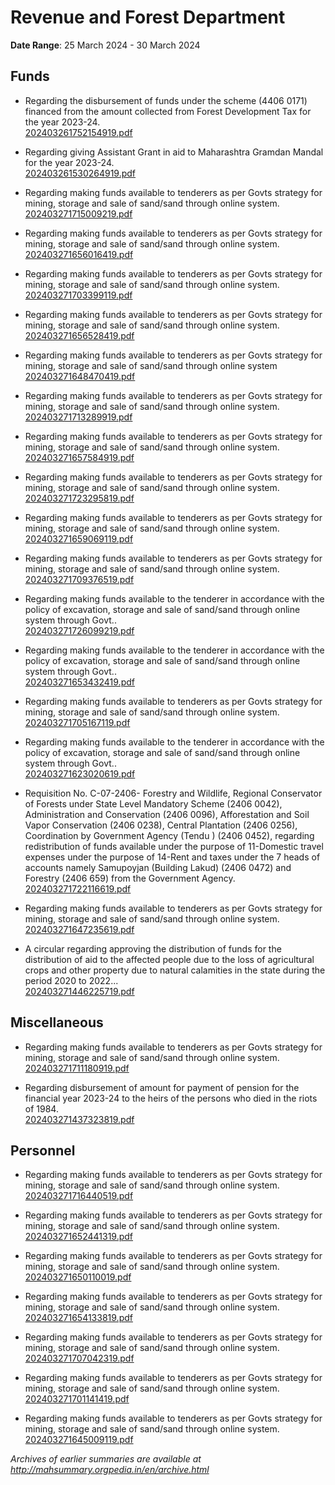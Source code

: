 # Revenue and Forest Department

**Date Range**: 25 March 2024 - 30 March 2024


## Funds
- Regarding the disbursement of funds under the scheme (4406 0171) financed from the amount collected from Forest Development Tax for the year 2023-24.\
  [202403261752154919.pdf](https://gr.maharashtra.gov.in/Site/Upload/Government%20Resolutions/English/202403261752154919.pdf)

- Regarding giving Assistant Grant in aid to Maharashtra Gramdan Mandal for the year 2023-24.\
  [202403261530264919.pdf](https://gr.maharashtra.gov.in/Site/Upload/Government%20Resolutions/English/202403261530264919.pdf)

- Regarding making funds available to tenderers as per Govts strategy for mining, storage and sale of sand/sand through online system.\
  [202403271715009219.pdf](https://gr.maharashtra.gov.in/Site/Upload/Government%20Resolutions/English/202403271715009219.pdf)

- Regarding making funds available to tenderers as per Govts strategy for mining, storage and sale of sand/sand through online system.\
  [202403271656016419.pdf](https://gr.maharashtra.gov.in/Site/Upload/Government%20Resolutions/English/202403271656016419.pdf)

- Regarding making funds available to tenderers as per Govts strategy for mining, storage and sale of sand/sand through online system.\
  [202403271703399119.pdf](https://gr.maharashtra.gov.in/Site/Upload/Government%20Resolutions/English/202403271703399119.pdf)

- Regarding making funds available to tenderers as per Govts strategy for mining, storage and sale of sand/sand through online system.\
  [202403271656528419.pdf](https://gr.maharashtra.gov.in/Site/Upload/Government%20Resolutions/English/202403271656528419.pdf)

- Regarding making funds available to tenderers as per Govts strategy for mining, storage and sale of sand/sand through online system\
  [202403271648470419.pdf](https://gr.maharashtra.gov.in/Site/Upload/Government%20Resolutions/English/202403271648470419.pdf)

- Regarding making funds available to tenderers as per Govts strategy for mining, storage and sale of sand/sand through online system.\
  [202403271713289919.pdf](https://gr.maharashtra.gov.in/Site/Upload/Government%20Resolutions/English/202403271713289919.pdf)

- Regarding making funds available to tenderers as per Govts strategy for mining, storage and sale of sand/sand through online system.\
  [202403271657584919.pdf](https://gr.maharashtra.gov.in/Site/Upload/Government%20Resolutions/English/202403271657584919.pdf)

- Regarding making funds available to tenderers as per Govts strategy for mining, storage and sale of sand/sand through online system.\
  [202403271723295819.pdf](https://gr.maharashtra.gov.in/Site/Upload/Government%20Resolutions/English/202403271723295819.pdf)

- Regarding making funds available to tenderers as per Govts strategy for mining, storage and sale of sand/sand through online system.\
  [202403271659069119.pdf](https://gr.maharashtra.gov.in/Site/Upload/Government%20Resolutions/English/202403271659069119.pdf)

- Regarding making funds available to tenderers as per Govts strategy for mining, storage and sale of sand/sand through online system.\
  [202403271709376519.pdf](https://gr.maharashtra.gov.in/Site/Upload/Government%20Resolutions/English/202403271709376519.pdf)

- Regarding making funds available to the tenderer in accordance with the policy of excavation, storage and sale of sand/sand through online system through Govt..\
  [202403271726099219.pdf](https://gr.maharashtra.gov.in/Site/Upload/Government%20Resolutions/English/202403271726099219.pdf)

- Regarding making funds available to the tenderer in accordance with the policy of excavation, storage and sale of sand/sand through online system through Govt..\
  [202403271653432419.pdf](https://gr.maharashtra.gov.in/Site/Upload/Government%20Resolutions/English/202403271653432419.pdf)

- Regarding making funds available to tenderers as per Govts strategy for mining, storage and sale of sand/sand through online system.\
  [202403271705167119.pdf](https://gr.maharashtra.gov.in/Site/Upload/Government%20Resolutions/English/202403271705167119.pdf)

- Regarding making funds available to the tenderer in accordance with the policy of excavation, storage and sale of sand/sand through online system through Govt..\
  [202403271623020619.pdf](https://gr.maharashtra.gov.in/Site/Upload/Government%20Resolutions/English/202403271623020619.pdf)

- Requisition No. C-07-2406- Forestry and Wildlife, Regional Conservator of Forests under State Level Mandatory Scheme (2406 0042), Administration and Conservation (2406 0096), Afforestation and Soil Vapor Conservation (2406 0238), Central Plantation (2406 0256), Coordination by Government Agency (Tendu ) (2406 0452), regarding redistribution of funds available under the purpose of 11-Domestic travel expenses under the purpose of 14-Rent and taxes under the 7 heads of accounts namely Samupoyjan (Building Lakud) (2406 0472) and Forestry (2406 659) from the Government Agency.\
  [202403271722116619.pdf](https://gr.maharashtra.gov.in/Site/Upload/Government%20Resolutions/English/202403271722116619.pdf)

- Regarding making funds available to tenderers as per Govts strategy for mining, storage and sale of sand/sand through online system.\
  [202403271647235619.pdf](https://gr.maharashtra.gov.in/Site/Upload/Government%20Resolutions/English/202403271647235619.pdf)

- A circular regarding approving the distribution of funds for the distribution of aid to the affected people due to the loss of agricultural crops and other property due to natural calamities in the state during the period 2020 to 2022...\
  [202403271446225719.pdf](https://gr.maharashtra.gov.in/Site/Upload/Government%20Resolutions/English/202403271446225719.pdf)

## Miscellaneous
- Regarding making funds available to tenderers as per Govts strategy for mining, storage and sale of sand/sand through online system.\
  [202403271711180919.pdf](https://gr.maharashtra.gov.in/Site/Upload/Government%20Resolutions/English/202403271711180919.pdf)

- Regarding disbursement of amount for payment of pension for the financial year 2023-24 to the heirs of the persons who died in the riots of 1984.\
  [202403271437323819.pdf](https://gr.maharashtra.gov.in/Site/Upload/Government%20Resolutions/English/202403271437323819.pdf)

## Personnel
- Regarding making funds available to tenderers as per Govts strategy for mining, storage and sale of sand/sand through online system.\
  [202403271716440519.pdf](https://gr.maharashtra.gov.in/Site/Upload/Government%20Resolutions/English/202403271716440519.pdf)

- Regarding making funds available to tenderers as per Govts strategy for mining, storage and sale of sand/sand through online system.\
  [202403271652441319.pdf](https://gr.maharashtra.gov.in/Site/Upload/Government%20Resolutions/English/202403271652441319.pdf)

- Regarding making funds available to tenderers as per Govts strategy for mining, storage and sale of sand/sand through online system.\
  [202403271650110019.pdf](https://gr.maharashtra.gov.in/Site/Upload/Government%20Resolutions/English/202403271650110019.pdf)

- Regarding making funds available to tenderers as per Govts strategy for mining, storage and sale of sand/sand through online system.\
  [202403271654133819.pdf](https://gr.maharashtra.gov.in/Site/Upload/Government%20Resolutions/English/202403271654133819.pdf)

- Regarding making funds available to tenderers as per Govts strategy for mining, storage and sale of sand/sand through online system.\
  [202403271707042319.pdf](https://gr.maharashtra.gov.in/Site/Upload/Government%20Resolutions/English/202403271707042319.pdf)

- Regarding making funds available to tenderers as per Govts strategy for mining, storage and sale of sand/sand through online system.\
  [202403271701141419.pdf](https://gr.maharashtra.gov.in/Site/Upload/Government%20Resolutions/English/202403271701141419.pdf)

- Regarding making funds available to tenderers as per Govts strategy for mining, storage and sale of sand/sand through online system.\
  [202403271645009119.pdf](https://gr.maharashtra.gov.in/Site/Upload/Government%20Resolutions/English/202403271645009119.pdf)


*Archives of earlier summaries are available at http://mahsummary.orgpedia.in/en/archive.html*